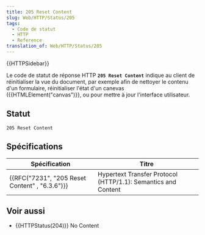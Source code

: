 ```yaml
---
title: 205 Reset Content
slug: Web/HTTP/Status/205
tags:
  - Code de statut
  - HTTP
  - Reference
translation_of: Web/HTTP/Status/205
---
```

{{HTTPSidebar}}

Le code de statut de réponse HTTP **`205 Reset Content`** indique au client de réinitialiser la vue du document, par exemple afin de nettoyer le contenu d'un formulaire, réinitialiser l'état d'un canevas ({{HTMLElement("canvas")}}, ou pour mettre à jour l'interface utilisateur.

## Statut

    205 Reset Content

## Spécifications

| Spécification                                                | Titre                                                         |
| ------------------------------------------------------------ | ------------------------------------------------------------- |
| {{RFC("7231", "205 Reset Content" , "6.3.6")}} | Hypertext Transfer Protocol (HTTP/1.1): Semantics and Content |

## Voir aussi

- {{HTTPStatus(204)}} No Content
